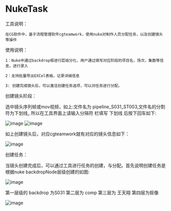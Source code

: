# NukeTask
工具说明：

    在CG软件中，基于流程管理软件cgteamwork，使用nuke对制作人员分配任务，以及创建镜头等操作
    
使用说明：

    1：Nuke中通过backdrop框进行层级分化，用户通过填写对应阶段的项目名，场次，集数等信息，进行录入

    2：支持批量导出EXCel表格，记录详细信息

    3: 创建完成镜头后，可以激活创建任务选项，可以对任务进行分配。

创建镜头阶段：

选中镜头序列帧或mov视频，如上:文件名为 pipeline_S031_ST003,文件名的分割符为下划线_ 所以在工具界面上请输入分隔符 栏填写 下划线 后按下回车如下:

![image](https://github.com/WangTianX/NukeTask/blob/master/image/%E5%BE%AE%E4%BF%A1%E6%88%AA%E5%9B%BE_20190527212017.png)
![image](https://github.com/WangTianX/NukeTask/blob/master/image/%E5%BE%AE%E4%BF%A1%E6%88%AA%E5%9B%BE_20190527212042.png)

如上创建镜头后，对应cgteamwork就有对应的镜头信息如下：

![image](https://github.com/WangTianX/NukeTask/blob/master/image/_20190527212124.png)

创建任务：

当镜头创建完成后，可以通过工具进行任务的创建，与分配。首先说明创建任务是根据nuke backdropNode层级创建的如图:

![image](https://github.com/WangTianX/NukeTask/blob/master/image/_20190527213158.png)

第一层级的 backdrop 为S031 第二层为 comp 第三层为 王天翔 第四层为抠像

![image](https://github.com/WangTianX/NukeTask/blob/master/image/_20190527213239.png)